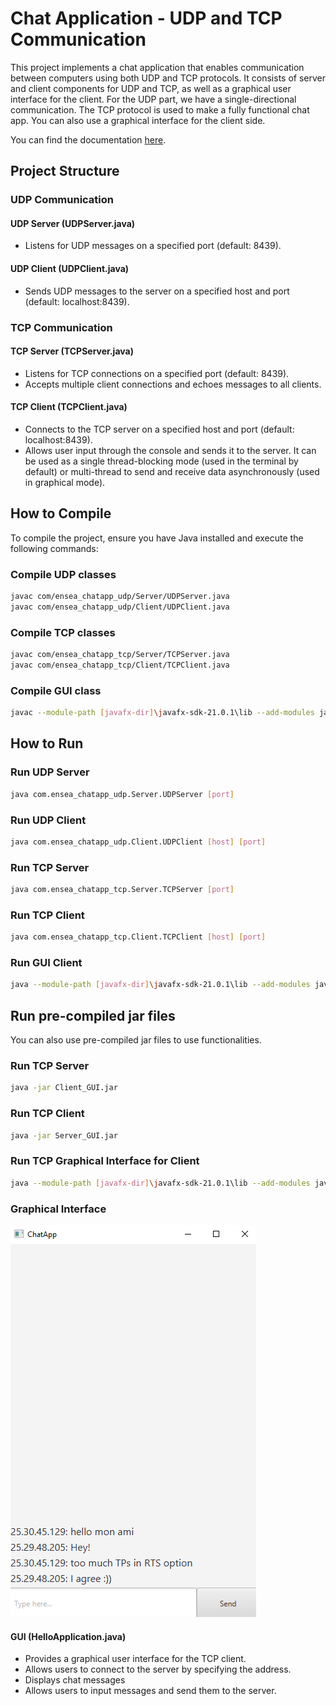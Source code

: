# Chat Application - UDP and TCP Communication

This project implements a chat application that enables communication between computers using both UDP and TCP protocols. It consists of server and client components for UDP and TCP, as well as a graphical user interface for the client.
For the UDP part, we have a single-directional communication.
The TCP protocol is used to make a fully functional chat app. You can also use a graphical interface for the client side.

You can find the documentation [here](https://mma1377.github.io/network_chat_app/).

## Project Structure

### UDP Communication

#### UDP Server (UDPServer.java)
- Listens for UDP messages on a specified port (default: 8439).

#### UDP Client (UDPClient.java)
- Sends UDP messages to the server on a specified host and port (default: localhost:8439).

### TCP Communication

#### TCP Server (TCPServer.java)
- Listens for TCP connections on a specified port (default: 8439).
- Accepts multiple client connections and echoes messages to all clients.

#### TCP Client (TCPClient.java)
- Connects to the TCP server on a specified host and port (default: localhost:8439).
- Allows user input through the console and sends it to the server. It can be used as a single thread-blocking mode (used in the terminal by default) or multi-thread to send and receive data asynchronously (used in graphical mode). 

## How to Compile

To compile the project, ensure you have Java installed and execute the following commands:

### Compile UDP classes
```bash
javac com/ensea_chatapp_udp/Server/UDPServer.java
javac com/ensea_chatapp_udp/Client/UDPClient.java
```

### Compile TCP classes
```bash
javac com/ensea_chatapp_tcp/Server/TCPServer.java
javac com/ensea_chatapp_tcp/Client/TCPClient.java
```

### Compile GUI class
```bash
javac --module-path [javafx-dir]\javafx-sdk-21.0.1\lib --add-modules javafx.controls com/ensea_chatapp_gui/ChatApplication.java
```

## How to Run

### Run UDP Server
```bash
java com.ensea_chatapp_udp.Server.UDPServer [port]
```

### Run UDP Client
```bash
java com.ensea_chatapp_udp.Client.UDPClient [host] [port]
```

### Run TCP Server
```bash
java com.ensea_chatapp_tcp.Server.TCPServer [port]
```

### Run TCP Client
```bash
java com.ensea_chatapp_tcp.Client.TCPClient [host] [port]
```

### Run GUI Client
```bash
java --module-path [javafx-dir]\javafx-sdk-21.0.1\lib --add-modules javafx.controls com.ensea_chatapp_gui.ChatApplication 
```

## Run pre-compiled jar files
You can also use pre-compiled jar files to use functionalities.
### Run TCP Server
```bash
java -jar Client_GUI.jar  
```
### Run TCP Client 
```bash
java -jar Server_GUI.jar  
```

### Run TCP Graphical Interface for Client
```bash
java --module-path [javafx-dir]\javafx-sdk-21.0.1\lib --add-modules javafx.controls -jar Client_GUI.jar
```

### Graphical Interface

![Graphical Interface Screenshot](chatapp-gui-screenshot.png)

#### GUI (HelloApplication.java)
- Provides a graphical user interface for the TCP client.
- Allows users to connect to the server by specifying the address.
- Displays chat messages
- Allows users to input messages and send them to the server.
